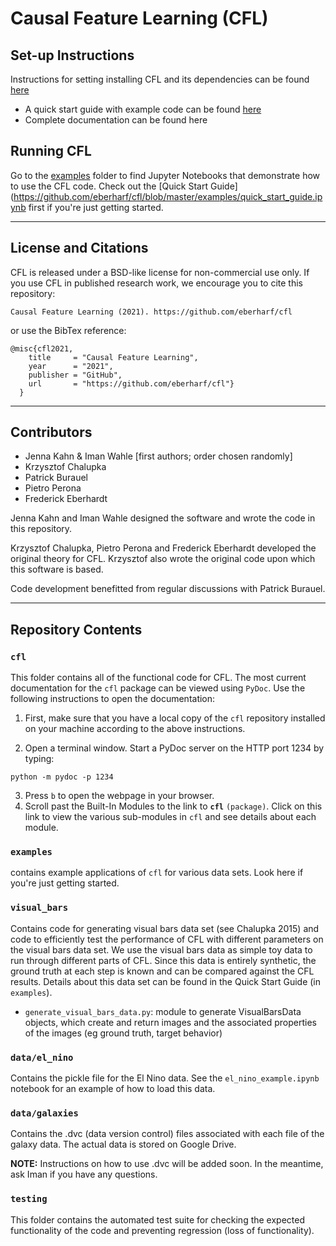 # Causal Feature Learning (CFL)

## Set-up Instructions 
Instructions for setting installing CFL and its dependencies can be found [here](https://github.com/eberharf/cfl/blob/master/SETUP.md)
- A quick start guide with example code can be found [here](https://github.com/eberharf/cfl/blob/master/examples/quick_start_guide.ipynb)
- Complete documentation can be found here

## Running CFL

Go to the [examples](https://github.com/eberharf/cfl/blob/master/examples) folder to find Jupyter Notebooks that demonstrate how to use the CFL code. Check out the [Quick Start Guide](https://github.com/eberharf/cfl/blob/master/examples/quick_start_guide.ipynb first if you're just getting started.

--------------------------------------
## License and Citations

CFL is released under a BSD-like license for non-commercial use only. If you use CFL in published research work, we encourage you to cite this repository:

```
Causal Feature Learning (2021). https://github.com/eberharf/cfl
```

or use the BibTex reference:

```
@misc{cfl2021,
    title     = "Causal Feature Learning",
    year      = "2021",
    publisher = "GitHub",
    url       = "https://github.com/eberharf/cfl"}
  }
```
--------------------------------------------
## Contributors

- Jenna Kahn & Iman Wahle [first authors; order chosen randomly]
- Krzysztof Chalupka
- Patrick Burauel
- Pietro Perona
- Frederick Eberhardt


Jenna Kahn and Iman Wahle designed the software and wrote the code in this repository.

Krzysztof Chalupka, Pietro Perona and Frederick Eberhardt developed the original theory for CFL. Krzysztof also wrote the original code upon which this software is based.

Code development benefitted from regular discussions with Patrick Burauel.


----------------------------------------------------------
## Repository Contents
### `cfl`
This folder contains all of the functional code for CFL. The most current documentation for the `cfl` package can be viewed using `PyDoc`. Use the following instructions to open the documentation:

1. First, make sure that you have a local copy of the `cfl` repository installed on your machine according to the above instructions.

2. Open a terminal window.
Start a PyDoc server on the HTTP port 1234 by typing:
```
python -m pydoc -p 1234
```

3. Press `b` to open the webpage in your browser.
3. Scroll past the Built-In Modules to the link to **`cfl`** `(package)`. Click on this link to view the various sub-modules in `cfl` and see details about each module.


### `examples`
contains example applications of `cfl` for various data sets. Look here if you're just getting started.

### `visual_bars`
Contains code for generating visual bars data set (see Chalupka 2015) and code to efficiently test the performance of CFL with different parameters on the visual bars data set. We use the visual bars data as simple toy data to run through different parts of CFL. Since this data is entirely synthetic, the ground truth at each step is known and can be compared against the CFL results. Details about this data set can be found in the Quick Start Guide (in `examples`).

- `generate_visual_bars_data.py`: module to generate VisualBarsData objects, which create and return images and the associated properties of the images (eg ground truth, target behavior)

### `data/el_nino`
Contains the pickle file for the El Nino data. See the `el_nino_example.ipynb` notebook for an example of how to load this data.

### `data/galaxies`
Contains the .dvc (data version control) files associated with each file of the galaxy data. The actual data is stored on Google Drive.

**NOTE:** Instructions on how to use .dvc will be added soon. In the meantime, ask Iman if you have any questions.

### `testing`
This folder contains the automated test suite for checking the expected functionality of the code and preventing regression (loss of functionality).



